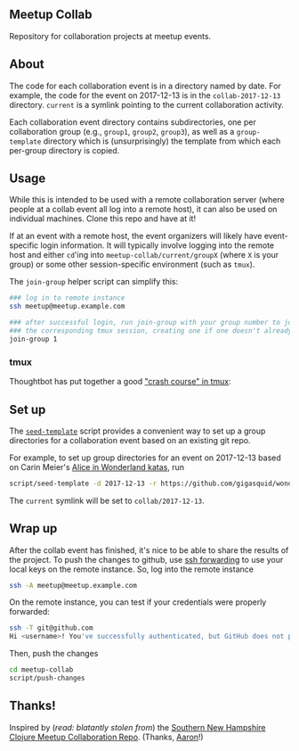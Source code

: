 ## Meetup Collab

Repository for collaboration projects at meetup events.

## About

The code for each collaboration event is in a directory named by date.
For example, the code for the event on 2017-12-13 is in the
`collab-2017-12-13` directory. `current` is a symlink pointing
to the current collaboration activity.

Each collaboration event directory contains subdirectories, one per
collaboration group (e.g., `group1`, `group2`, `group3`), as well as a
`group-template` directory which is (unsurprisingly) the template from
which each per-group directory is copied.

## Usage

While this is intended to be used with a remote collaboration server
(where people at a collab event all log into a remote host), it can also
be used on individual machines. Clone this repo and have at it!

If at an event with a remote host, the event organizers will likely
have event-specific login information. It will typically involve
logging into the remote host and either `cd`'ing into
`meetup-collab/current/groupX` (where `X` is your group) or some other
session-specific environment (such as `tmux`).

The `join-group` helper script can simplify this:

```bash
### log in to remote instance
ssh meetup@meetup.example.com

### after successful login, run join-group with your group number to join
### the corresponding tmux session, creating one if one doesn't already exist.
join-group 1
```

### tmux

Thoughtbot has put together a good ["crash course" in tmux][tmux-crash-course]:

[tmux-crash-course]: https://robots.thoughtbot.com/a-tmux-crash-course

## Set up

The [`seed-template`](script/seed-template) script provides a convenient
way to set up a group directories for a collaboration event based on an
existing git repo.

For example, to set up group directories for an event on 2017-12-13
based on Carin Meier's [Alice in Wonderland katas][aiw-katas], run

```bash
script/seed-template -d 2017-12-13 -r https://github.com/gigasquid/wonderland-clojure-katas
```

The `current` symlink will be set to `collab/2017-12-13`.

[aiw-katas]: https://github.com/gigasquid/wonderland-clojure-katas

## Wrap up

After the collab event has finished, it's nice to be able to share the results
of the project. To push the changes to github, use [ssh forwarding][github-ssh-agent-forwarding] to use your
local keys on the remote instance. So, log into the remote instance

[github-ssh-agent-forwarding]: https://developer.github.com/v3/guides/using-ssh-agent-forwarding/

```bash
ssh -A meetup@meetup.example.com
```
On the remote instance, you can test if your credentials were properly forwarded:

```bash
ssh -T git@github.com
Hi <username>! You've successfully authenticated, but GitHub does not provide shell access.
```

Then, push the changes

```bash
cd meetup-collab
script/push-changes
```

## Thanks!

Inspired by (*read: blatantly stolen from*) the [Southern New Hampshire
Clojure Meetup Collaboration Repo](https://github.com/snh-clj/collab).
(Thanks, [Aaron](https://github.com/abrooks)!)
